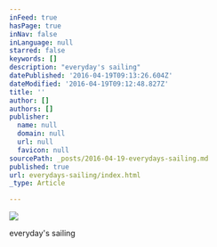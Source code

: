 ```yaml
---
inFeed: true
hasPage: true
inNav: false
inLanguage: null
starred: false
keywords: []
description: "everyday's sailing"
datePublished: '2016-04-19T09:13:26.604Z'
dateModified: '2016-04-19T09:12:48.827Z'
title: ''
author: []
authors: []
publisher:
  name: null
  domain: null
  url: null
  favicon: null
sourcePath: _posts/2016-04-19-everydays-sailing.md
published: true
url: everydays-sailing/index.html
_type: Article

---
```

![](https://the-grid-user-content.s3-us-west-2.amazonaws.com/af9c5d90-4a6a-4a2c-9dd6-e4bdfc389397.jpg)

everyday's sailing